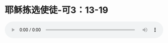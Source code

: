 # 耶稣拣选使徒-可3：13-19

<audio style="width: 100%;" preload="false" controls controlslist="nodownload"><source src="//cdn.simai.ml/audio/mp3/old/24552.mp3" type="audio/mpeg">Your browser does not support the audio element.</audio>


